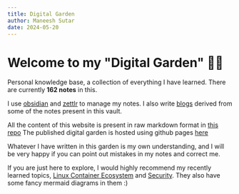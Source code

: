 ```yaml
---
title: Digital Garden
author: Maneesh Sutar
date: 2024-05-20
---
```


# Welcome to my "Digital Garden" 👩‍🌾

Personal knowledge base, a collection of everything I have learned.
There are currently **162 notes** in this.

I use [obsidian](https://obsidian.md/) and [zettlr](https://www.zettlr.com/) to manage my notes.
I also write [blogs](https://medium.com/@maneesh29s) derived from some of the notes present in this vault.

All the content of this website is present in raw markdown format in [this repo](https://github.com/maneesh29s/digital-garden-notes)
The published digital garden is hosted using github pages [here](https://maneesh29s.github.io/digital-garden-publish/)

Whatever I have written in this garden is my own understanding, and I will be very happy if you can point out mistakes in my notes and correct me.

If you are just here to explore, I would highly recommend my recently learned topics, [Linux Container Ecosystem](./LinuxContainers/) and [Security](./Security/). They also have some fancy mermaid diagrams in them :)
